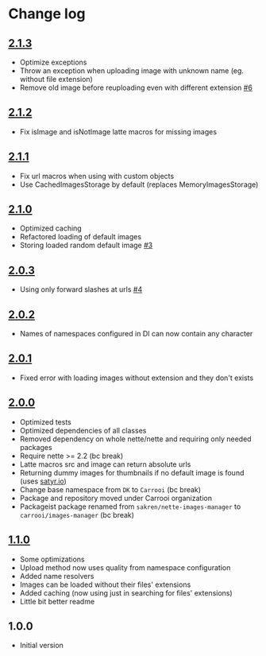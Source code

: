 # Change log

## [2.1.3](https://github.com/Carrooi/Nette-ImagesManager/compare/2.1.2...2.1.3)
* Optimize exceptions
* Throw an exception when uploading image with unknown name (eg. without file extension)
* Remove old image before reuploading even with different extension [#6](https://github.com/Carrooi/Nette-ImagesManager/issues/6)

## [2.1.2](https://github.com/Carrooi/Nette-ImagesManager/compare/2.1.1...2.1.2)
* Fix isImage and isNotImage latte macros for missing images

## [2.1.1](https://github.com/Carrooi/Nette-ImagesManager/compare/2.1.0...2.1.1)
* Fix url macros when using with custom objects
* Use CachedImagesStorage by default (replaces MemoryImagesStorage)

## [2.1.0](https://github.com/Carrooi/Nette-ImagesManager/compare/2.0.3...2.1.0)
* Optimized caching
* Refactored loading of default images
* Storing loaded random default image [#3](https://github.com/Carrooi/Nette-ImagesManager/issues/3)

## [2.0.3](https://github.com/Carrooi/Nette-ImagesManager/compare/2.0.2...2.0.3)
* Using only forward slashes at urls [#4](https://github.com/Carrooi/Nette-ImagesManager/issues/4)

## [2.0.2](https://github.com/Carrooi/Nette-ImagesManager/compare/2.0.1...2.0.2)
* Names of namespaces configured in DI can now contain any character

## [2.0.1](https://github.com/Carrooi/Nette-ImagesManager/compare/2.0.0...2.0.1)
* Fixed error with loading images without extension and they don't exists

## [2.0.0](https://github.com/Carrooi/Nette-ImagesManager/compare/1.1.0...2.0.0)
* Optimized tests
* Optimized dependencies of all classes
* Removed dependency on whole nette/nette and requiring only needed packages
* Require nette >= 2.2 (bc break)
* Latte macros src and image can return absolute urls
* Returning dummy images for thumbnails if no default image is found (uses [satyr.io](http://satyr.io/))
* Change base namespace from `DK` to `Carrooi` (bc break)
* Package and repository moved under Carrooi organization
* Packageist package renamed from `sakren/nette-images-manager` to `carrooi/images-manager` (bc break)

## [1.1.0](https://github.com/Carrooi/Nette-ImagesManager/compare/1.0.0...1.1.0)
* Some optimizations
* Upload method now uses quality from namespace configuration
* Added name resolvers
* Images can be loaded without their files' extensions
* Added caching (now using just in searching for files' extensions)
* Little bit better readme

## 1.0.0
* Initial version
